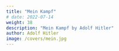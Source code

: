 ```yaml
---
title: "Mein Kampf"
# date: 2022-07-14
weight: 38
description: "Mein Kampf by Adolf Hitler"
author: Adolf Hitler
image: /covers/mein.jpg
---
```


